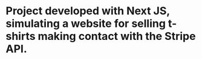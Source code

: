 ﻿# Project developed with Next JS, simulating a website for selling t-shirts making contact with the Stripe API. 
